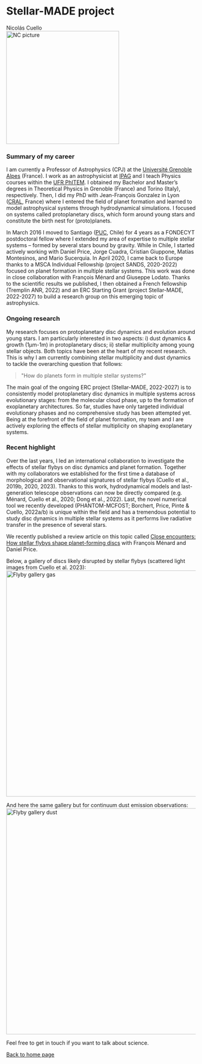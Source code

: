 # Stellar-MADE project

Nicolás Cuello  
<img src="https://nicolascuello.github.io/Stellar-MADE/images/picture-NC.jpeg" alt="NC picture" width="300"/>

### Summary of my career

I am currently a Professor of Astrophysics (CPJ) at the [Université Grenoble Alpes](https://www.univ-grenoble-alpes.fr) (France). I work as an astrophysicist at [IPAG](https://ipag.osug.fr) and I teach Physics courses within the [UFR PhITEM](https://formations.univ-grenoble-alpes.fr/fr/index/offre-de-formation-des-composantes/unites-de-formation-et-de-recherche-ufr/ufr-physique-ingenierie-terre-environnement-mecanique-phitem.html). I obtained my Bachelor and Master’s degrees in Theoretical Physics in Grenoble (France) and Torino (Italy), respectively. Then, I did my PhD with Jean-François Gonzalez in Lyon ([CRAL](https://cral.univ-lyon1.fr/), France) where I entered the field of planet formation and learned to model astrophysical systems through hydrodynamical simulations. I focused on systems called protoplanetary discs, which form around young stars and constitute the birth nest for (proto)planets.  

In March 2016 I moved to Santiago ([PUC](https://astro.uc.cl), Chile) for 4 years as a FONDECYT postdoctoral fellow where I extended my area of expertise to multiple stellar systems – formed by several stars bound by gravity. While in Chile, I started actively working with Daniel Price, Jorge Cuadra, Cristian Giuppone, Matías Montesinos, and Mario Sucerquia. In April 2020, I came back to Europe thanks to a MSCA Individual Fellowship (project SANDS, 2020-2022) focused on planet formation in multiple stellar systems. This work was done in close collaboration with François Ménard and Giuseppe Lodato. Thanks to the scientific results we published, I then obtained a French fellowship (Tremplin ANR, 2022) and an ERC Starting Grant (project Stellar-MADE, 2022-2027) to build a research group on this emerging topic of astrophysics.  

### Ongoing research

My research focuses on protoplanetary disc dynamics and evolution around young stars. I am particularly interested in two aspects: i) dust dynamics & growth (1μm-1m) in protoplanetary discs; ii) stellar multiplicity among young stellar objects. Both topics have been at the heart of my recent research. This is why I am currently combining stellar multiplicity and dust dynamics to tackle the overarching question that follows:
>"How do planets form in multiple stellar systems?"

The main goal of the ongoing ERC project (Stellar-MADE, 2022-2027) is to consistently model protoplanetary disc dynamics in multiple systems across evolutionary stages: from the molecular cloud phase, up to the formation of exoplanetary architectures. So far, studies have only targeted individual evolutionary phases and no comprehensive study has been attempted yet. Being at the forefront of the field of planet formation, my team and I are actively exploring the effects of stellar multiplicity on shaping exoplanetary systems.

### Recent highlight

Over the last years, I led an international collaboration to investigate the effects of stellar flybys on disc dynamics and planet formation. Together with my collaborators we established for the first time a database of morphological and observational signatures of stellar flybys (Cuello et al., 2019b, 2020, 2023). Thanks to this work, hydrodynamical models and last-generation telescope observations can now be directly compared (e.g. Ménard, Cuello et al., 2020; Dong et al., 2022). Last, the novel numerical tool we recently developed (PHANTOM-MCFOST; Borchert, Price, Pinte & Cuello, 2022a/b) is unique within the field and has a tremendous potential to study disc dynamics in multiple stellar systems as it performs live radiative transfer in the presence of several stars.  

We recently published a review article on this topic called [Close encounters: How stellar flybys shape planet-forming discs](https://ui.adsabs.harvard.edu/abs/2022arXiv220709752C/abstract) with François Ménard and Daniel Price.

Below, a gallery of discs likely disrupted by stellar flybys (scattered light images from Cuello et al. 2023):  
<img src="https://nicolascuello.github.io/Stellar-MADE/images/flyby-gallery.png" alt="Flyby gallery gas" width="600"/>

And here the same gallery but for continuum dust emission observations:
<img src="https://nicolascuello.github.io/Stellar-MADE/images/flyby-gallery-dust.png" alt="Flyby gallery dust" width="600"/>

Feel free to get in touch if you want to talk about science.  

[Back to home page](https://nicolascuello.github.io/Stellar-MADE/)
